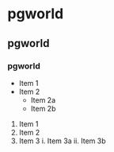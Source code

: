 # pgworld
## pgworld
### pgworld

* Item 1
* Item 2
  * Item 2a
  * Item 2b

1. Item 1
2. Item 2
3. Item 3
 i. Item 3a
 ii. Item 3b
